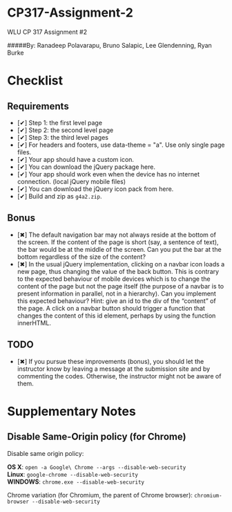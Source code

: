 CP317-Assignment-2
==================

WLU CP 317 Assignment #2

#####By: Ranadeep Polavarapu, Bruno Salapic, Lee Glendenning, Ryan Burke

Checklist
=========
Requirements
------
*  [✔] Step 1: the first level page
*  [✔] Step 2: the second level page
*  [✔] Step 3: the third level pages
*  [✔] For headers and footers, use data-theme = "a". Use only single page files.
*  [✔] Your app should have a custom icon.
*  [✔] You can download the jQuery package here.
*  [✔] Your app should work even when the device has no internet connection. (local jQuery mobile files)
*  [✔] You can download the jQuery icon pack from here.
*  [✔] Build and zip as `g4a2.zip`.


Bonus
------
*  [✖] The default navigation bar may not always reside at the bottom of the screen. If the content of the page is short (say, a sentence of text), the bar would be at the middle of the screen. Can you put the bar at the bottom regardless of the size of the content?
*  [✖] In the usual jQuery implementation, clicking on a navbar icon loads a new page, thus changing the value of the back button. This is contrary to the expected behaviour of mobile devices which is to change the content of the page but not the page itself (the purpose of a navbar is to present information in parallel, not in a hierarchy). Can you implement this expected behaviour? Hint: give an id to the div of the “content” of the page. A click on a navbar button should trigger a function that changes the content of this id element, perhaps by using the function innerHTML.

TODO
----
*  [✖] If you pursue these improvements (bonus), you should let the instructor know by leaving a message at the submission site and by commenting the codes. Otherwise, the instructor might not be aware of them.

Supplementary Notes
===================
Disable Same-Origin policy (for Chrome)
----------------------------------------
Disable same origin policy:

**OS X**: `open -a Google\ Chrome --args --disable-web-security`  
**Linux**: `google-chrome --disable-web-security`  
**WINDOWS**: `chrome.exe --disable-web-security`  
  
Chrome variation (for Chromium, the parent of Chrome browser): `chromium-browser --disable-web-security`  